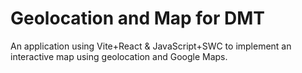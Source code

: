 # Geolocation and Map for DMT
An application using Vite+React & JavaScript+SWC to implement an interactive map using geolocation and Google Maps.
